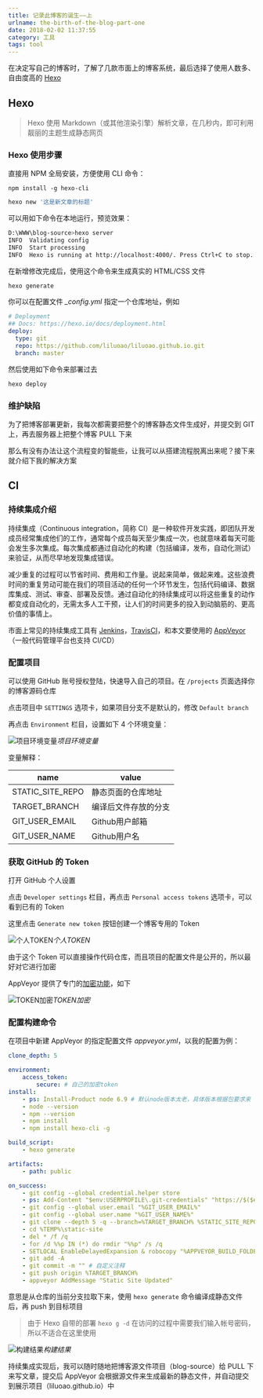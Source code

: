 ```yaml
---
title: 记录此博客的诞生——上
urlname: the-birth-of-the-blog-part-one
date: 2018-02-02 11:37:55
category: 工具
tags: tool
---
```


在决定写自己的博客时，了解了几款市面上的博客系统，最后选择了使用人数多、自由度高的 [Hexo](https://hexo.io/zh-cn/docs/)

<!-- more -->

## Hexo

> Hexo 使用 Markdown（或其他渲染引擎）解析文章，在几秒内，即可利用靓丽的主题生成静态网页

### Hexo 使用步骤

直接用 NPM 全局安装，方便使用 CLI 命令：

```npm
npm install -g hexo-cli
```

``` bash
hexo new '这是新文章的标题'
```

可以用如下命令在本地运行，预览效果：

``` bash
D:\WWW\blog-source>hexo server
INFO  Validating config
INFO  Start processing
INFO  Hexo is running at http://localhost:4000/. Press Ctrl+C to stop.
```

在新增修改完成后，使用这个命令来生成真实的 HTML/CSS 文件

``` bash
hexo generate
```

你可以在配置文件 *_config.yml* 指定一个仓库地址，例如

```yml
# Deployment
## Docs: https://hexo.io/docs/deployment.html
deploy:
  type: git
  repo: https://github.com/liluoao/liluoao.github.io.git
  branch: master
```

然后使用如下命令来部署过去

``` bash
hexo deploy
```

### 维护缺陷

为了把博客部署更新，我每次都需要把整个的博客静态文件生成好，并提交到 GIT 上，再去服务器上把整个博客 PULL 下来

那么有没有办法让这个流程变的智能些，让我可以从搭建流程脱离出来呢？接下来就介绍下我的解决方案

## CI

### 持续集成介绍

持续集成（Continuous integration，简称 CI）是一种软件开发实践，即团队开发成员经常集成他们的工作，通常每个成员每天至少集成一次，也就意味着每天可能会发生多次集成。每次集成都通过自动化的构建（包括编译，发布，自动化测试）来验证，从而尽早地发现集成错误。

减少重复的过程可以节省时间、费用和工作量。说起来简单，做起来难。这些浪费时间的重复劳动可能在我们的项目活动的任何一个环节发生，包括代码编译、数据库集成、测试、审查、部署及反馈。通过自动化的持续集成可以将这些重复的动作都变成自动化的，无需太多人工干预，让人们的时间更多的投入到动脑筋的、更高价值的事情上。

市面上常见的持续集成工具有 [Jenkins](https://jenkins.io/zh/)，[TravisCI](https://www.travis-ci.org/)，和本文要使用的 [AppVeyor](https://ci.appveyor.com)（一般代码管理平台也支持 CI/CD）

### 配置项目

可以使用 GitHub 账号授权登陆，快速导入自己的项目。在 `/projects` 页面选择你的博客源码仓库

点击项目中 `SETTINGS` 选项卡，如果项目分支不是默认的，修改 `Default branch` 

再点击 `Environment` 栏目，设置如下 4 个环境变量：

![项目环境变量](https://cdn.jsdelivr.net/gh/liluoao/cdn@0.0.4/image/appveyor_project_env.png)_项目环境变量_

变量解释：

|name|value|
|---|---|
|STATIC_SITE_REPO|静态页面的仓库地址|
|TARGET_BRANCH|编译后文件存放的分支|
|GIT_USER_EMAIL|Github用户邮箱|
|GIT_USER_NAME|Github用户名|

### 获取 GitHub 的 Token

打开 GitHub 个人设置

点击 `Developer settings` 栏目，再点击 `Personal access tokens` 选项卡，可以看到已有的 Token

这里点击 `Generate new token` 按钮创建一个博客专用的 Token

![个人TOKEN](https://cdn.jsdelivr.net/gh/liluoao/cdn@0.0.4/image/github_token.png)_个人TOKEN_

由于这个 Token 可以直接操作代码仓库，而且项目的配置文件是公开的，所以最好对它进行加密

AppVeyor 提供了专门的[加密功能](https://ci.appveyor.com/tools/encrypt)，如下

![TOKEN加密](https://cdn.jsdelivr.net/gh/liluoao/cdn@0.0.4/image/appveyor_encrypt.png)_TOKEN加密_

### 配置构建命令

在项目中新建 AppVeyor 的指定配置文件 *appveyor.yml*，以我的配置为例：

```yml appveyor.yml
clone_depth: 5

environment:
    access_token:
        secure: # 自己的加密token
install:
    - ps: Install-Product node 6.9 # 默认node版本太老，具体版本根据包要求来
    - node --version
    - npm --version
    - npm install
    - npm install hexo-cli -g

build_script:
    - hexo generate

artifacts:
    - path: public

on_success:
    - git config --global credential.helper store
    - ps: Add-Content "$env:USERPROFILE\.git-credentials" "https://$($env:access_token):x-oauth-basic@github.com`n"
    - git config --global user.email "%GIT_USER_EMAIL%"
    - git config --global user.name "%GIT_USER_NAME%"
    - git clone --depth 5 -q --branch=%TARGET_BRANCH% %STATIC_SITE_REPO% %TEMP%\static-site
    - cd %TEMP%\static-site
    - del * /f /q
    - for /d %%p IN (*) do rmdir "%%p" /s /q
    - SETLOCAL EnableDelayedExpansion & robocopy "%APPVEYOR_BUILD_FOLDER%\public" "%TEMP%\static-site" /e & IF !ERRORLEVEL! EQU 1 (exit 0) ELSE (IF !ERRORLEVEL! EQU 3 (exit 0) ELSE (exit 1))
    - git add -A
    - git commit -m "" # 自定义注释
    - git push origin %TARGET_BRANCH%
    - appveyor AddMessage "Static Site Updated"
```

意思是从仓库的当前分支拉取下来，使用 `hexo generate` 命令编译成静态文件后，再 push 到目标项目

> 由于 Hexo 自带的部署 `hexo g -d` 在访问的过程中需要我们输入帐号密码，所以不适合在这里使用

![构建结果](https://cdn.jsdelivr.net/gh/liluoao/cdn@0.0.4/image/appveyor_build.png)_构建结果_

持续集成实现后，我可以随时随地把博客源文件项目（blog-source）给 PULL 下来写文章，提交后 AppVeyor 会根据源文件来生成最新的静态文件，并自动提交到展示项目（liluoao.github.io）中
